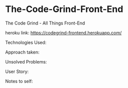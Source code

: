 # The-Code-Grind-Front-End
The Code Grind - All Things Front-End

heroku link: https://codegrind-frontend.herokuapp.com/

Technologies Used:


Approach taken:


Unsolved Problems:


User Story:


Notes to self:
